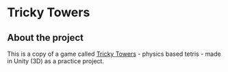 # Tricky Towers

## About the project
This is a copy of a game called [Tricky Towers](https://www.trickytowers.com/) - physics based tetris - made in Unity (3D) as a practice project.